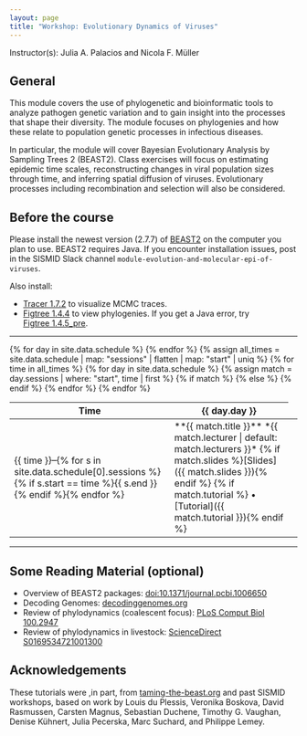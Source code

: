 ```yaml
---
layout: page
title: "Workshop: Evolutionary Dynamics of Viruses"
---
```


Instructor(s): Julia A. Palacios and Nicola F. Müller

## General

This module covers the use of phylogenetic and bioinformatic tools to analyze pathogen genetic variation and to gain insight into the processes that shape their diversity. The module focuses on phylogenies and how these relate to population genetic processes in infectious diseases.

In particular, the module will cover Bayesian Evolutionary Analysis by Sampling Trees 2 (BEAST2). Class exercises will focus on estimating epidemic time scales, reconstructing changes in viral population sizes through time, and inferring spatial diffusion of viruses. Evolutionary processes including recombination and selection will also be considered.

## Before the course

Please install the newest version (2.7.7) of [BEAST2](https://www.beast2.org/) on the computer you plan to use. BEAST2 requires Java. If you encounter installation issues, post in the SISMID Slack channel `module-evolution-and-molecular-epi-of-viruses`.

Also install:
- [Tracer 1.7.2](https://github.com/beast-dev/tracer/releases/tag/v1.7.2) to visualize MCMC traces.
- [Figtree 1.4.4](https://github.com/rambaut/figtree/releases/tag/v1.4.4) to view phylogenies. If you get a Java error, try [Figtree 1.4.5_pre](https://github.com/rambaut/figtree/releases/tag/v1.4.5pre).

---

<table>
  <thead>
    <tr>
      <th>Time</th>
      {% for day in site.data.schedule %}
      <th>{{ day.day }}</th>
      {% endfor %}
    </tr>
  </thead>
  <tbody>
    {% assign all_times = site.data.schedule | map: "sessions" | flatten | map: "start" | uniq %}
    {% for time in all_times %}
      <tr>
        <td markdown="1">{{ time }}–{% for s in site.data.schedule[0].sessions %}{% if s.start == time %}{{ s.end }}{% endif %}{% endfor %}</td>
        {% for day in site.data.schedule %}
          {% assign match = day.sessions | where: "start", time | first %}
          {% if match %}
            <td markdown="1">
              **{{ match.title }}**  
              *{{ match.lecturer | default: match.lecturers }}*  
              {% if match.slides %}[Slides]({{ match.slides }}){% endif %}
              {% if match.tutorial %} • [Tutorial]({{ match.tutorial }}){% endif %}
            </td>
          {% else %}
            <td></td>
          {% endif %}
        {% endfor %}
      </tr>
    {% endfor %}
  </tbody>
</table>

---

## Some Reading Material (optional)

- Overview of BEAST2 packages: [doi:10.1371/journal.pcbi.1006650](https://doi.org/10.1371/journal.pcbi.1006650)
- Decoding Genomes: [decodinggenomes.org](https://decodinggenomes.org/)
- Review of phylodynamics (coalescent focus): [PLoS Comput Biol 100.2947](https://journals.plos.org/ploscompbiol/article?id=10.1371/journal.pcbi.1002947)
- Review of phylodynamics in livestock: [ScienceDirect S0169534721001300](https://www.sciencedirect.com/science/article/pii/S0169534721001300)

## Acknowledgements

These tutorials were ,in part, from [taming-the-beast.org](https://taming-the-beast.org/) and past SISMID workshops, based on work by Louis du Plessis, Veronika Boskova, David Rasmussen, Carsten Magnus, Sebastian Duchene, Timothy G. Vaughan, Denise Kühnert, Julia Pecerska, Marc Suchard, and Philippe Lemey.
